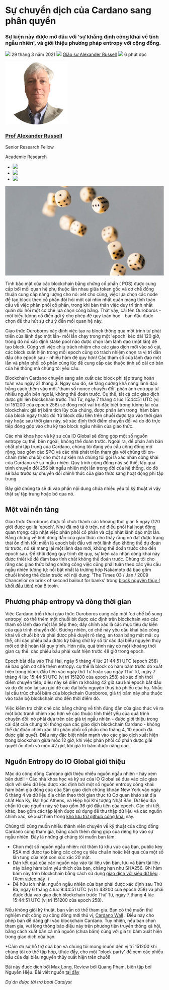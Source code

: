 # Sự chuyển dịch của Cardano sang phân quyền

### **Sự kiện này được mở đầu với 'sự khẳng định công khai về tính ngẫu nhiên', và giới thiệu phương pháp entropy với cộng đồng.**

![](img/2021-03-29-the-secure-transition-to-decentralization.002.png) 29 tháng 3 năm 2021 ![](img/2021-03-29-the-secure-transition-to-decentralization.002.png) [Giáo sư Alexander Russell](tmp//en/blog/authors/alexander-russell/page-1/) ![](img/2021-03-29-the-secure-transition-to-decentralization.003.png) 6 phút đọc

![Prof Alexander Russell](img/2021-03-29-the-secure-transition-to-decentralization.004.png)[](tmp//en/blog/authors/alexander-russell/page-1/)

### [**Prof Alexander Russell**](tmp//en/blog/authors/alexander-russell/page-1/)

Senior Research Fellow

Academic Research

- ![](img/2021-03-29-the-secure-transition-to-decentralization.005.png)[](mailto:alexander.russell@iohk.io "Email")
- ![](img/2021-03-29-the-secure-transition-to-decentralization.006.png)[](tmp///www.youtube.com/watch?v=KkcAic12dvc "YouTube")
- ![](img/2021-03-29-the-secure-transition-to-decentralization.007.png)[](https://github.com/russella "GitHub")

![Sự chuyển đổi an toàn sang phân quyền  của Cardano](img/2021-03-29-the-secure-transition-to-decentralization.008.jpeg)

Tính bảo mật của các blockchain bằng chứng cổ phần ( POS) được cung cấp bởi mối quan hệ phụ thuộc lẫn nhau giữa token gốc và cơ chế đồng thuận cung cấp năng lượng cho nó: xét cho cùng, việc lựa chọn các node để tạo block theo cổ phần đòi hỏi một cái nhìn nhất quán mang tính toàn cầu về việc phân phối cổ phần, trong khi bản thân việc duy trì tính nhất quán đòi hỏi một cơ chế lựa chọn công bằng. Thật vậy, cái tên Ouroboros - một biểu tượng cổ điển gợi ý cho phép đệ quy toán học - ban đầu được chọn để thu hút sự chú ý đến mối quan hệ này.

Giao thức Ouroboros xác định việc tạo ra block thông qua một trình tự phát triển của lãnh đạo một lần- mỗi lần chạy trong một 'epoch' kéo dài 120 giờ, trong đó nó xác định stake pool nào được chọn làm lãnh đạo (một lần) để tạo block. Cùng với việc chịu trách nhiệm cho các giao dịch mới vào sổ cái, các block xuất hiện trong mỗi epoch cũng có trách nhiệm chọn ra vị trí dẫn đầu cho epoch sau - nhiều hàm đệ quy hơn! Các tham số của lãnh đạo một lần và phân phối cổ phần cùng lúc để cung cấp các thuộc tính sổ cái cơ bản của hệ thống mà chúng tôi yêu cầu.

Blockchain Cardano chuyển sang sản xuất các block phi tập trung hoàn toàn vào ngày 31 tháng 3. Ngay sau đó, sẽ tăng cường khả năng lãnh đạo bằng cách thêm vào một 'tham số nonce chuyển đổi' phản ánh entropy từ nhiều nguồn bên ngoài, không thể đoán trước. Cụ thể, tất cả các giao dịch được ghi lên blockchain trước Thứ Tư, ngày 7 tháng 4 lúc 15:44:51 UTC (vị trí 151200 của epoch 258) sẽ đóng một vai trò đặc biệt trong tương lai của blockchain: giá trị băm tích lũy của chúng, được phản ánh trong 'hàm băm của block ngay trước đó 'từ block đầu tiên trên chuỗi được tạo vào thời gian này hoặc sau thời gian này, sẽ xác định thời điểm chuyển đổi và do đó trực tiếp đóng góp vào chu kỳ tạo block ngẫu nhiên của giao thức.

Các nhà khoa học và kỹ sư của IO Global sẽ đóng góp một số nguồn entropy cụ thể, bên ngoài, không thể đoán trước. Ngoài ra, để phản ánh bản chất phi tập trung của Cardano, chúng tôi đang yêu cầu cộng đồng mở rộng, bao gồm các SPO và các nhà phát triển tham gia với chúng tôi on-chain (trên chuỗi) cho một sự kiện mà chúng tôi gọi là xác nhận công khai của Cardano về sự ngẫu nhiên. Quy trình cộng đồng này sẽ thiết lập quá trình chuyển đổi 256 bit ngẫu nhiên một lần trong đời của hệ thống, do đó sẽ báo trước sự chuyển đổi chính thức của giao thức sang hoạt động phi tập trung.

Bây giờ chúng ta sẽ đi vào phần nội dung chứa nhiều yếu tố kỹ thuật vì vậy thật sự tập trung hoặc bỏ qua nó.

## **Một vài nền tảng** 

Giao thức Ouroboros được tổ chức thành các khoảng thời gian 5 ngày (120 giờ) được gọi là 'epoch'. Như đã mô tả ở trên, nó điều phối hai hoạt động quan trọng: cập nhật việc phân phối cổ phần và cập nhật lãnh đạo một lần. Bằng chứng về tính đúng đắn của giao thức cho thấy rằng nó đạt được trạng thái ổn định tốt: miễn là epoch bắt đầu với một lãnh đạo không thể dự đoán từ trước, nó sẽ mang lại một lãnh đạo mới, không thể đoán trước cho đến epoch sau. Để khởi động quy trình đệ quy, sự kiện xác nhận công khai này được thiết kế để đảm bảo tính chất không thể đoán trước. Chúng tôi cho rằng các giao thức bằng chứng công việc cũng phải tuân theo các yêu cầu ngẫu nhiên tương tự: nổi bật nhất là trường hợp Nakamoto đã bao gồm chuỗi không thể đoán trước với nội dung: 'The Times 03 / Jan / 2009 Chancellor on brink of second bailout for banks' trong [block nguyên thủy ( khối đầu tiên)](https://en.bitcoin.it/wiki/Genesis_block#:~:text=Timestamp,days%20after%20the%20genesis%20block.) của Bitcoin.

## **Phương pháp entropy và dòng thời gian** 

Việc Cardano triển khai giao thức Ouroboros cung cấp một 'cơ chế bổ sung entropy' có thể thêm một chuỗi bit được xác định trên blockchain vào các tham số lãnh đạo một lần tiếp theo; đây chính xác là các mục tiêu dự kiến của quá trình chuyển đổi. Đương nhiên, cơ chế này yêu cầu khai báo công khai về chuỗi bit và phải được phê duyệt rõ ràng, an toàn bằng mật mã: cụ thể, chỉ các phiếu bầu được ký bằng chữ ký số từ các đại biểu nguyên thủy mới có thể hoàn tất quy trình. Hơn nữa, quá trình này có một khoảng thời gian cụ thể: các phiếu bầu phải xuất hiện trước 48 giờ trong epoch.

Epoch bắt đầu vào Thứ Hai, ngày 5 tháng 4 lúc 21:44:51 UTC (epoch 258) sẽ bao gồm cơ chế thêm entropy: cụ thể là block có hàm băm trước đó xuất hiện trong block đầu tiên vào ngày thứ Tư hoặc sau ngày Thứ Tư, ngày 7 tháng 4 lúc 15:44:51 UTC (vị trí 151200 của epoch 258) sẽ xác định thời điểm chuyển tiếp; điều này sẽ diễn ra khoảng 42 giờ sau khi epoch bắt đầu và do đó còn lại sáu giờ để các đại biểu nguyên thuỷ bỏ phiếu của họ. Nhắc lại cấu trúc chuỗi băm của blockchain Ouroboros, giá trị băm này phụ thuộc vào toàn bộ blockchain cho đến thời điểm đó.

Việc kiểm tra chặt chẽ các bằng chứng về tính đúng đắn của giao thức vẽ ra một bức tranh chính xác hơn về các thuộc tính thiết yếu của quá trình chuyển đổi: nó phải dựa trên các giá trị ngẫu nhiên - được giới thiệu trong cài đặt của chúng tôi thông qua các giao dịch blockchain Cardano - không thể dự đoán chính xác khi phân phối cổ phần cho tháng 4, 10 epoch đã được giải quyết. Điều này đặc biệt nhấn mạnh vào các giao dịch xuất hiện trong blockchain giữa mốc 12 giờ, khi việc phân phối cổ phần được giải quyết ổn định và mốc 42 giờ, khi giá trị băm được nâng cao.

## **Nguồn Entropy do IO Global giới thiệu**

Mặc dù cộng đồng Cardano giới thiệu nhiều nguồn ngẫu nhiên - hãy xem bên dưới! - Các nhà khoa học và kỹ sư của IO Global sẽ đưa vào các giao dịch với siêu dữ liệu được xác định bởi một số nguồn entropy công khai: hàm băm giá đóng cửa của Sàn giao dịch chứng khoán New York vào ngày 6 tháng 4 và dữ liệu địa chấn theo thời gian thực từ Cơ quan khảo sát địa chất Hoa Kỳ, Đại học Athens, và Hiệp hội Khí tượng Nhật Bản. Dữ liệu địa chấn từ các nguồn này sẽ bao gồm 36 giờ đầu tiên của epoch. Các chi tiết khác, bao gồm các tập lệnh được sử dụng để thu thập dữ liệu và các nguồn chính xác, sẽ xuất hiện trong [kho lưu trữ github công khai](https://github.com/input-output-hk/cardano-entropy) này.

Chúng tôi cũng muốn nhiều thành viên chuyên về kỹ thuật của cộng đồng Cardano cùng tham gia, bằng cách thêm đóng góp của riêng họ vào sự ngẫu nhiên. Đây là những gì chúng tôi muốn bạn làm.

- Chọn một số nguồn ngẫu nhiên: rút thăm từ khu vực của bạn, public key RSA mới được tạo bằng các công cụ tiêu chuẩn hoặc kết quả của một số lần tung của một con xúc xắc 20 mặt.
- Dán kết quả của các nguồn này vào tài liệu văn bản, lưu và băm tài liệu này bằng hàm băm yêu thích của bạn, chẳng hạn như SHA256. Ghi hàm băm này trên blockchain bằng cách sử dụng [giao dịch với siêu dữ liệu](https://github.com/input-output-hk/cardano-node/blob/master/doc/reference/tx-metadata.md) . (Xem [video này](https://www.youtube.com/watch?v=fxNx4W1_gro&list=PLnPTB0CuBOBxjtuyI7sseODnMffpVHS2v&index=3&t=3s) .)
- Để hữu ích nhất, nguồn ngẫu nhiên của bạn phải được xác định sau Thứ Ba, ngày 6 tháng 4 lúc 9:44:51 UTC (vị trí 43200 của epoch 258) và phải được đưa vào giao dịch blockchain trước Thứ Tư, ngày 7 tháng 4 lúc 15:44:51 UTC (vị trí 151200 của epoch 258).

Nếu không giỏi kỹ thuật, bạn vẫn có thể tham gia. Bạn có thể muốn thử nghiệm một công cụ cộng đồng mới thú vị, [Cardano Wall](https://cardanowall.com/en/) . Điều này cho phép bạn dễ dàng ghi vào blockchain Cardano. Tuy nhiên, nếu bạn chọn tham gia, vui lòng thông báo điều này trên phương tiện truyền thông xã hội, bằng cách xuất bản cả mã nguồn (chưa băm) cùng với giá trị băm xuất hiện trong giao dịch của bạn.

*Cảm ơn sự hỗ trợ của bạn và chúng tôi mong muốn đến vị trí 151200 khi chúng tôi có thể tập hợp, tthúc đẩy, cho một "block party' để xem các phiếu bầu của đại biểu nguyên thủy xuất hiện trên chuỗi!

Bài này được dịch bởi Max Long, Review bởi Quang Pham, biên tập bởi Nguyễn Hiệu.
 Bài viết nguồn [tại đây](https://iohk.io/en/blog/posts/2021/03/29/the-secure-transition-to-decentralization/)
 
 *Dự án được tài trợ boải Catalyst*
